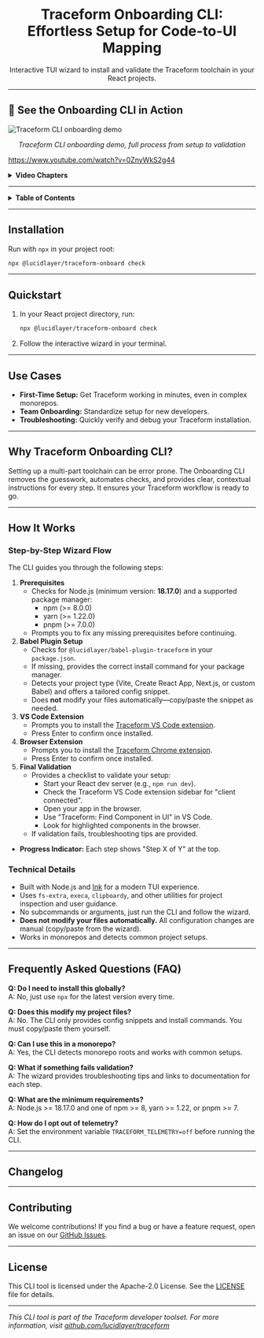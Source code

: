 <h1 align="center">Traceform Onboarding CLI: Effortless Setup for Code-to-UI Mapping</h1>
<p align="center">Interactive TUI wizard to install and validate the Traceform toolchain in your React projects.</p>

---

## 🚀 See the Onboarding CLI in Action

![Traceform CLI onboarding demo](.github/onboarding.gif)

<p align="center"><em>Traceform CLI onboarding demo, full process from setup to validation</em></p>

https://www.youtube.com/watch?v=0ZnyWkS2g44

<details>
<summary><strong>Video Chapters</strong></summary>

00:00 – Introduction  
00:02 – Cloning the Demo Project Repository  
00:15 – Creating a Local Playground Directory  
00:18 – Opening the Project in Visual Studio Code  
00:20 – Reviewing Prerequisites & Setup Steps  
00:30 – Navigating to the Project Directory  
00:37 – Installing Project Dependencies  
00:43 – Running the Traceform Onboarding CLI  
00:48 – Traceform Onboarding Wizard Overview  
00:48 – Prerequisite Checks (Node.js, Package Manager)  
00:51 – Installing Babel Plugin & Dependencies  
00:59 – Updating Vite Configuration  
01:24 – Installing the Traceform VS Code Extension  
01:36 – Installing the Traceform Chrome Extension  
01:51 – Final Validation of Setup  
01:57 – Starting the React Dev Server  
02:27 – Opening the Application in the Browser  
02:33 – Using Traceform to Find Components in the UI  
02:40 – Browsing and Highlighting Components

</details>

---

<details>
<summary><strong>Table&nbsp;of&nbsp;Contents</strong></summary>

- [Installation](#installation)
- [Quickstart](#quickstart)
- [Use Cases](#use-cases)
- [Why Traceform Onboarding CLI?](#why-traceform-onboarding-cli)
- [How It Works](#how-it-works)
  - [Step-by-Step Wizard Flow](#step-by-step-wizard-flow)
  - [Technical Details](#technical-details)
- [Frequently Asked Questions (FAQ)](#frequently-asked-questions-faq)
- [Changelog](#changelog)
- [Contributing](#contributing)
- [License](#license)

</details>

---

## Installation

Run with `npx` in your project root:

```bash
npx @lucidlayer/traceform-onboard check
```

---

## Quickstart

1. In your React project directory, run:
   ```bash
   npx @lucidlayer/traceform-onboard check
   ```
2. Follow the interactive wizard in your terminal.

---

## Use Cases
- **First-Time Setup:** Get Traceform working in minutes, even in complex monorepos.
- **Team Onboarding:** Standardize setup for new developers.
- **Troubleshooting:** Quickly verify and debug your Traceform installation.

---

## Why Traceform Onboarding CLI?

Setting up a multi-part toolchain can be error prone. The Onboarding CLI removes the guesswork, automates checks, and provides clear, contextual instructions for every step. It ensures your Traceform workflow is ready to go.

---

## How It Works

### Step-by-Step Wizard Flow

The CLI guides you through the following steps:

1. **Prerequisites**
   - Checks for Node.js (minimum version: **18.17.0**) and a supported package manager:
     - npm (>= 8.0.0)
     - yarn (>= 1.22.0)
     - pnpm (>= 7.0.0)
   - Prompts you to fix any missing prerequisites before continuing.
2. **Babel Plugin Setup**
   - Checks for `@lucidlayer/babel-plugin-traceform` in your `package.json`.
   - If missing, provides the correct install command for your package manager.
   - Detects your project type (Vite, Create React App, Next.js, or custom Babel) and offers a tailored config snippet.
   - Does **not** modify your files automatically—copy/paste the snippet as needed.
3. **VS Code Extension**
   - Prompts you to install the [Traceform VS Code extension](https://marketplace.visualstudio.com/items?itemName=LucidLayer.traceform-vscode).
   - Press Enter to confirm once installed.
4. **Browser Extension**
   - Prompts you to install the [Traceform Chrome extension](https://chromewebstore.google.com/detail/giidcepndnnabhfkopmgcnpnnilkaefa?utm_source=item-share-cb).
   - Press Enter to confirm once installed.
5. **Final Validation**
   - Provides a checklist to validate your setup:
     - Start your React dev server (e.g., `npm run dev`).
     - Check the Traceform VS Code extension sidebar for "client connected".
     - Open your app in the browser.
     - Use "Traceform: Find Component in UI" in VS Code.
     - Look for highlighted components in the browser.
   - If validation fails, troubleshooting tips are provided.

- **Progress Indicator:** Each step shows "Step X of Y" at the top.


### Technical Details

- Built with Node.js and [Ink](https://github.com/vadimdemedes/ink) for a modern TUI experience.
- Uses `fs-extra`, `execa`, `clipboardy`, and other utilities for project inspection and user guidance.
- No subcommands or arguments, just run the CLI and follow the wizard.
- **Does not modify your files automatically.** All configuration changes are manual (copy/paste from the wizard).
- Works in monorepos and detects common project setups.

---

## Frequently Asked Questions (FAQ)

**Q: Do I need to install this globally?**  
A: No, just use `npx` for the latest version every time.

**Q: Does this modify my project files?**  
A: No. The CLI only provides config snippets and install commands. You must copy/paste them yourself.

**Q: Can I use this in a monorepo?**  
A: Yes, the CLI detects monorepo roots and works with common setups.

**Q: What if something fails validation?**  
A: The wizard provides troubleshooting tips and links to documentation for each step.

**Q: What are the minimum requirements?**  
A: Node.js >= 18.17.0 and one of npm >= 8, yarn >= 1.22, or pnpm >= 7.

**Q: How do I opt out of telemetry?**  
A: Set the environment variable `TRACEFORM_TELEMETRY=off` before running the CLI.

---

## Changelog

---

## Contributing

We welcome contributions! If you find a bug or have a feature request, open an issue on our [GitHub Issues](https://github.com/lucidlayer/traceform/issues).

---

## License

This CLI tool is licensed under the Apache-2.0 License. See the [LICENSE](./LICENSE) file for details.

---

*This CLI tool is part of the Traceform developer toolset. For more information, visit [github.com/lucidlayer/traceform](https://github.com/lucidlayer/traceform)*
